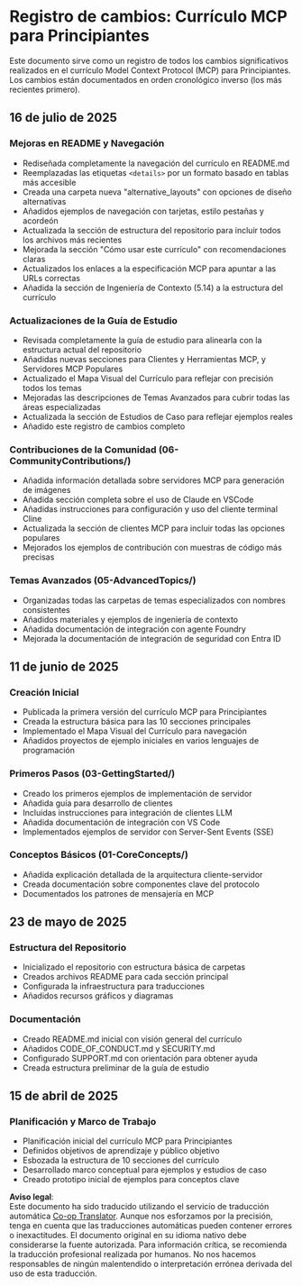 <!--
CO_OP_TRANSLATOR_METADATA:
{
  "original_hash": "baf3b041e5d939c4a1d8653632cc14f1",
  "translation_date": "2025-07-16T22:54:59+00:00",
  "source_file": "changelog.md",
  "language_code": "es"
}
-->
# Registro de cambios: Currículo MCP para Principiantes

Este documento sirve como un registro de todos los cambios significativos realizados en el currículo Model Context Protocol (MCP) para Principiantes. Los cambios están documentados en orden cronológico inverso (los más recientes primero).

## 16 de julio de 2025

### Mejoras en README y Navegación
- Rediseñada completamente la navegación del currículo en README.md
- Reemplazadas las etiquetas `<details>` por un formato basado en tablas más accesible
- Creada una carpeta nueva "alternative_layouts" con opciones de diseño alternativas
- Añadidos ejemplos de navegación con tarjetas, estilo pestañas y acordeón
- Actualizada la sección de estructura del repositorio para incluir todos los archivos más recientes
- Mejorada la sección "Cómo usar este currículo" con recomendaciones claras
- Actualizados los enlaces a la especificación MCP para apuntar a las URLs correctas
- Añadida la sección de Ingeniería de Contexto (5.14) a la estructura del currículo

### Actualizaciones de la Guía de Estudio
- Revisada completamente la guía de estudio para alinearla con la estructura actual del repositorio
- Añadidas nuevas secciones para Clientes y Herramientas MCP, y Servidores MCP Populares
- Actualizado el Mapa Visual del Currículo para reflejar con precisión todos los temas
- Mejoradas las descripciones de Temas Avanzados para cubrir todas las áreas especializadas
- Actualizada la sección de Estudios de Caso para reflejar ejemplos reales
- Añadido este registro de cambios completo

### Contribuciones de la Comunidad (06-CommunityContributions/)
- Añadida información detallada sobre servidores MCP para generación de imágenes
- Añadida sección completa sobre el uso de Claude en VSCode
- Añadidas instrucciones para configuración y uso del cliente terminal Cline
- Actualizada la sección de clientes MCP para incluir todas las opciones populares
- Mejorados los ejemplos de contribución con muestras de código más precisas

### Temas Avanzados (05-AdvancedTopics/)
- Organizadas todas las carpetas de temas especializados con nombres consistentes
- Añadidos materiales y ejemplos de ingeniería de contexto
- Añadida documentación de integración con agente Foundry
- Mejorada la documentación de integración de seguridad con Entra ID

## 11 de junio de 2025

### Creación Inicial
- Publicada la primera versión del currículo MCP para Principiantes
- Creada la estructura básica para las 10 secciones principales
- Implementado el Mapa Visual del Currículo para navegación
- Añadidos proyectos de ejemplo iniciales en varios lenguajes de programación

### Primeros Pasos (03-GettingStarted/)
- Creado los primeros ejemplos de implementación de servidor
- Añadida guía para desarrollo de clientes
- Incluidas instrucciones para integración de clientes LLM
- Añadida documentación de integración con VS Code
- Implementados ejemplos de servidor con Server-Sent Events (SSE)

### Conceptos Básicos (01-CoreConcepts/)
- Añadida explicación detallada de la arquitectura cliente-servidor
- Creada documentación sobre componentes clave del protocolo
- Documentados los patrones de mensajería en MCP

## 23 de mayo de 2025

### Estructura del Repositorio
- Inicializado el repositorio con estructura básica de carpetas
- Creados archivos README para cada sección principal
- Configurada la infraestructura para traducciones
- Añadidos recursos gráficos y diagramas

### Documentación
- Creado README.md inicial con visión general del currículo
- Añadidos CODE_OF_CONDUCT.md y SECURITY.md
- Configurado SUPPORT.md con orientación para obtener ayuda
- Creada estructura preliminar de la guía de estudio

## 15 de abril de 2025

### Planificación y Marco de Trabajo
- Planificación inicial del currículo MCP para Principiantes
- Definidos objetivos de aprendizaje y público objetivo
- Esbozada la estructura de 10 secciones del currículo
- Desarrollado marco conceptual para ejemplos y estudios de caso
- Creado prototipo inicial de ejemplos para conceptos clave

**Aviso legal**:  
Este documento ha sido traducido utilizando el servicio de traducción automática [Co-op Translator](https://github.com/Azure/co-op-translator). Aunque nos esforzamos por la precisión, tenga en cuenta que las traducciones automáticas pueden contener errores o inexactitudes. El documento original en su idioma nativo debe considerarse la fuente autorizada. Para información crítica, se recomienda la traducción profesional realizada por humanos. No nos hacemos responsables de ningún malentendido o interpretación errónea derivada del uso de esta traducción.